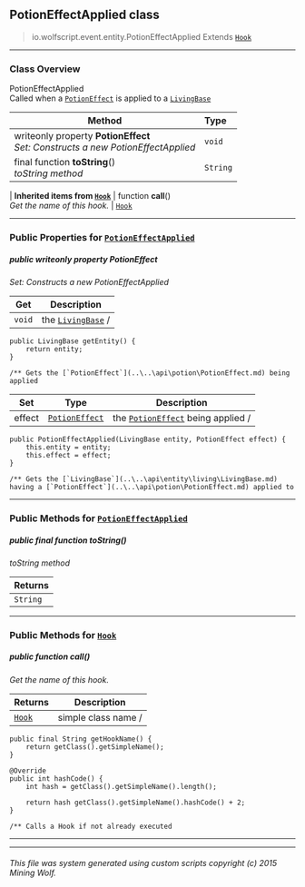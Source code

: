 ## PotionEffectApplied __class__

>io.wolfscript.event.entity.PotionEffectApplied
>Extends [`Hook`](..\..\hook\Hook.md)

---

### Class Overview

PotionEffectApplied<br> Called when a [`PotionEffect`](..\..\api\potion\PotionEffect.md) is applied to a [`LivingBase`](..\..\api\entity\living\LivingBase.md)

Method | Type   
--- | :--- 
 writeonly property __PotionEffect__ <br> _Set: Constructs a new PotionEffectApplied_ | `void`
final function __toString__() <br> _toString method_ | `String`
 |
__Inherited items from [`Hook`](..\..\hook\Hook.md)__ |
 function __call__() <br> _Get the name of this hook._ | [`Hook`](..\..\hook\Hook.md)





---


### Public Properties for [`PotionEffectApplied`](PotionEffectApplied.md)

##### <a id='potioneffect'></a>public  writeonly property __PotionEffect__

_Set: Constructs a new PotionEffectApplied_

Get | Description
--- | --- 
`void` | the [`LivingBase`](..\..\api\entity\living\LivingBase.md) /
    public LivingBase getEntity() {
        return entity;
    }

    /** Gets the [`PotionEffect`](..\..\api\potion\PotionEffect.md) being applied

Set | Type | Description  
--- | --- | --- 
effect | [`PotionEffect`](..\..\api\potion\PotionEffect.md) | the [`PotionEffect`](..\..\api\potion\PotionEffect.md) being applied /
    public PotionEffectApplied(LivingBase entity, PotionEffect effect) {
        this.entity = entity;
        this.effect = effect;
    }

    /** Gets the [`LivingBase`](..\..\api\entity\living\LivingBase.md) having a [`PotionEffect`](..\..\api\potion\PotionEffect.md) applied to


---

### Public Methods for [`PotionEffectApplied`](PotionEffectApplied.md)

##### <a id='tostring'></a>public final function __toString__()

_toString method_

Returns | 
--- | 
`String` |


---

### Public Methods for [`Hook`](..\..\hook\Hook.md)

##### <a id='call'></a>public  function __call__()

_Get the name of this hook._

Returns | Description
--- | --- 
[`Hook`](..\..\hook\Hook.md) | simple class name /
    public final String getHookName() {
        return getClass().getSimpleName();
    }

    @Override
    public int hashCode() {
        int hash = getClass().getSimpleName().length();

        return hash getClass().getSimpleName().hashCode() + 2;
    }

    /** Calls a Hook if not already executed


---


---


###### This file was system generated using custom scripts copyright (c) 2015 Mining Wolf.
	

